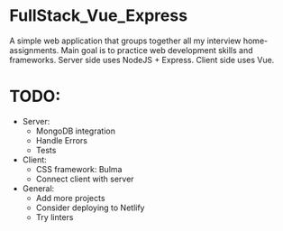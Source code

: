 # FullStack_Vue_Express
A simple web application that groups together all my interview home-assignments.
Main goal is to practice web development skills and frameworks. 
Server side uses NodeJS + Express.
Client side uses Vue.

# TODO:
* Server:
  * MongoDB integration
  * Handle Errors
  * Tests
* Client:
  * CSS framework: Bulma
  * Connect client with server
* General:
  * Add more projects
  * Consider deploying to Netlify
  * Try linters
